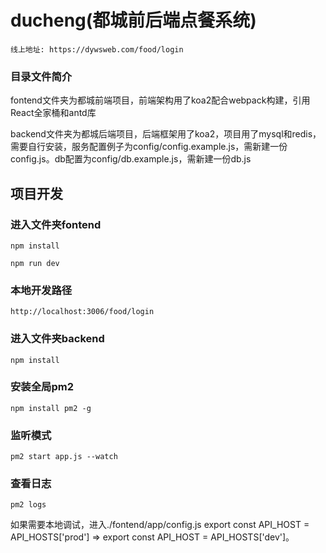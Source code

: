 # ducheng(都城前后端点餐系统)
```
线上地址: https://dywsweb.com/food/login
```
### 目录文件简介

fontend文件夹为都城前端项目，前端架构用了koa2配合webpack构建，引用React全家桶和antd库

backend文件夹为都城后端项目，后端框架用了koa2，项目用了mysql和redis，需要自行安装，服务配置例子为config/config.example.js，需新建一份config.js。db配置为config/db.example.js，需新建一份db.js

## 项目开发

### 进入文件夹fontend 
```
npm install
```
```
npm run dev
```
### 本地开发路径
```
http://localhost:3006/food/login
```
### 进入文件夹backend
```
npm install
```
### 安装全局pm2
```
npm install pm2 -g
```
### 监听模式
```
pm2 start app.js --watch
```

### 查看日志
```
pm2 logs 
```

如果需要本地调试，进入./fontend/app/config.js export const API_HOST = API_HOSTS['prod'] => export const API_HOST = API_HOSTS['dev']。
